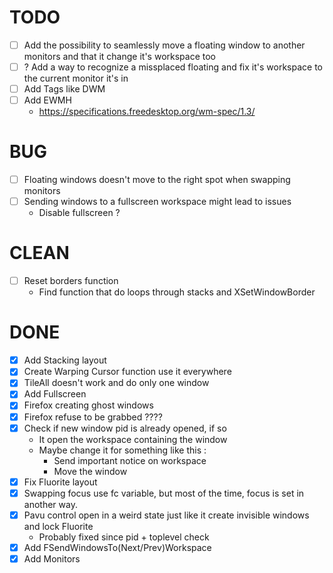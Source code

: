 # TODO
- [ ] Add the possibility to seamlessly move a floating window to another monitors and that it change it's workspace too
- [ ] ? Add a way to recognize a missplaced floating and fix it's workspace to the current monitor it's in
- [ ] Add Tags like DWM
- [ ] Add EWMH
    - https://specifications.freedesktop.org/wm-spec/1.3/

# BUG
- [ ] Floating windows doesn't move to the right spot when swapping monitors
- [ ] Sending windows to a fullscreen workspace might lead to issues
    - Disable fullscreen ?

# CLEAN
- [ ] Reset borders function
    - Find function that do loops through stacks and XSetWindowBorder

# DONE
- [X] Add Stacking layout
- [X] Create Warping Cursor function use it everywhere
- [X] TileAll doesn't work and do only one window
- [X] Add Fullscreen
- [X] Firefox creating ghost windows
- [X] Firefox refuse to be grabbed ????
- [X] Check if new window pid is already opened, if so
    - It open the workspace containing the window
    - Maybe change it for something like this :
        - Send important notice on workspace
        - Move the window
- [X] Fix Fluorite layout
- [X] Swapping focus use fc variable, but most of the time, focus is set in another way.
- [X] Pavu control open in a weird state just like it create invisible windows and lock Fluorite
    - Probably fixed since pid + toplevel check
- [X] Add FSendWindowsTo(Next/Prev)Workspace
- [X] Add Monitors
